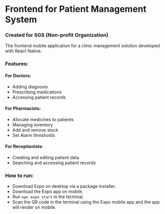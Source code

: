 # Frontend for Patient Management System

### Created for SGS (Non-profit Organization)
The frontend mobile application for a clinic management solution developed with React Native.

### Features:

#### For Doctors:

- Adding diagnosis
- Prescribing medications
- Accessing patient records

#### For Pharmacists:

- Allocate medicines to patients
- Managing inventory
- Add and remove stock
- Set Alarm thresholds

#### For Receptionists:

- Creating and editing patient data
- Searching and accessing patient records

### How to run:

- Download Expo on desktop via a package installer.
- Download the Expo app on mobile.
- Run `npx expo start` in the terminal.
- Scan the QR code in the terminal using the Expo mobile app and the app will render on mobile.

<!-- # Generate Neural Net Diagrams directly from your code

TensorDraw is a python library that allows you to generate neural network diagrams directly from your code. \
By passing your model file into the library, it automatically generates the LaTeX code for drawing neural networks and renders it as a PDF.

Built on top of PlotNeuralNet.

- **PlotNeuralNet Custom Modified Library used in this repository**: https://github.com/SushaanthSrinivasan/PlotNeuralNet
- **PlotNeuralNet Base Library**: https://github.com/HarisIqbal88/PlotNeuralNet -->
